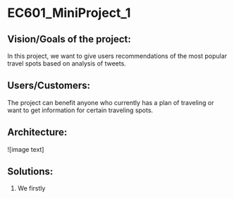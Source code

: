 # EC601_MiniProject_1

## Vision/Goals of the project:
In this project, we want to give users recommendations of the most popular travel spots based on analysis of tweets.

## Users/Customers:
The project can benefit anyone who currently has a plan of traveling or want to get information for certain traveling spots.

## Architecture:
![image text] 

## Solutions:
1. We firstly 
